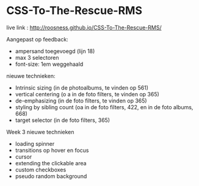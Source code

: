 # CSS-To-The-Rescue-RMS

live link : http://roosness.github.io/CSS-To-The-Rescue-RMS/

Aangepast op feedback:

- ampersand toegevoegd (lijn 18)
- max 3 selectoren 
- font-size: 1em weggehaald


nieuwe technieken: 

- Intrinsic sizing  (in de photoalbums, te vinden op 561)
- vertical centering (o a in de foto filters, te vinden op 365)
- de-emphasizing (in de foto filters, te vinden op 365)
- styling by sibling count (oa in de foto filters, 422, en in de foto albums, 668)
- target selector (in de foto filters, 365)

Week 3 nieuwe technieken

- loading spinner
- transitions op hover en focus
- cursor
- extending the clickable area
- custom checkboxes
- pseudo random background